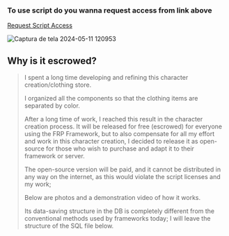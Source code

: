 ### To use script do you wanna request access from link above
[Request Script Access](https://nxtstudio.tebex.io/package/6263251)

![Captura de tela 2024-05-11 120953](https://github.com/Faroeste-Roleplay/frp_appearance/assets/29707143/c286c64b-08f5-4b61-bc83-1f3921e11b1f)


## Why is it escrowed?
> I spent a long time developing and refining this character creation/clothing store.
> 
> I organized all the components so that the clothing items are separated by color.
> 
> After a long time of work, I reached this result in the character creation process.
> It will be released for free (escrowed) for everyone using the FRP Framework, but to also compensate for all my effort and work in this character creation, I decided to release it as open-source for those who wish to purchase and adapt it to their framework or server.
> 
> The open-source version will be paid, and it cannot be distributed in any way on the internet, as this would violate the script licenses and my work;
> 
> Below are photos and a demonstration video of how it works.
> 
> Its data-saving structure in the DB is completely different from the conventional methods used by frameworks today;
> I will leave the structure of the SQL file below.
